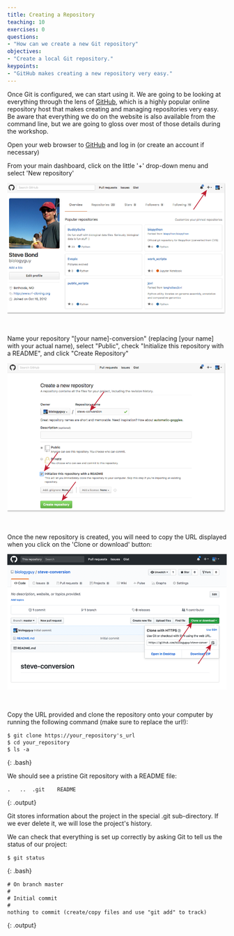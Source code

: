 ```yaml
---
title: Creating a Repository
teaching: 10
exercises: 0
questions:
- "How can we create a new Git repository"
objectives:
- "Create a local Git repository."
keypoints:
- "GitHub makes creating a new repository very easy."
---
```


Once Git is configured, we can start using it. We are going to be looking
 at everything through the lens of [GitHub](https://github.com/), which
 is a highly popular online repository host that makes creating and
 managing repositories very easy. Be aware that everything we do
 on the website is also available from the command line, but we are going
 to gloss over most of those details during the workshop.


Open your web browser to [GitHub](https://github.com/) and log in (or
 create an account if necessary)
 
From your main dashboard, click on the little '+' drop-down menu and
 select 'New repository'
 
![Creating a Repository on GitHub (Step 1)](../fig/github-create-repo-01.png)

&nbsp;

Name your repository "[your name]-conversion" (replacing [your name]
 with your actual name), select "Public", check "Initialize this repository
 with a README", and click "Create Repository"

![Creating a Repository on GitHub (Step 2)](../fig/github-create-repo-02.png)

&nbsp;

Once the new repository is created, you will need to copy the URL displayed
 when you click on the 'Clone or download' button:

![Creating a Repository on GitHub (Step 3)](../fig/github-create-repo-03.png)

&nbsp;

Copy the URL provided and clone the repository onto your computer by
 running the following command (make sure to replace the url!):

~~~
$ git clone https://your_repository's_url
$ cd your_repository
$ ls -a
~~~
{: .bash}

We should see a pristine Git repository with a README file:

~~~
.	..	.git	README
~~~
{: .output}

Git stores information about the project in the special .git
 sub-directory. If we ever delete it, we will lose the project's history.

We can check that everything is set up correctly by asking Git to tell
 us the status of our project:

~~~
$ git status
~~~
{: .bash}

~~~
# On branch master
#
# Initial commit
#
nothing to commit (create/copy files and use "git add" to track)
~~~
{: .output}
